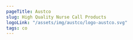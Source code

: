 ```yaml
---
pageTitle: Austco
slug: High Quality Nurse Call Products
logoLink: "/assets/img/austco/logo-austco.svg"
tags: co
---
```

